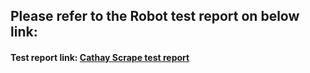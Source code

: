 ## Please refer to the Robot test report on below link:

#### Test report link: [Cathay Scrape test report](https://drive.google.com/file/d/1ch88Y33iwIOyJCseY3Fov9lFgdqwvVLd/view)
